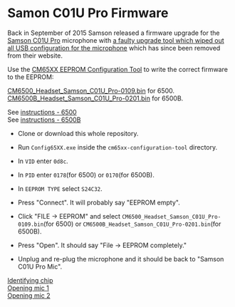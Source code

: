 # Samon C01U Pro Firmware

Back in September of 2015 Samson released a firmware upgrade for the [Samson C01U Pro](http://www.samsontech.com/samson/products/microphones/usb-microphones/c01upro/) microphone with [a faulty upgrade tool which wiped out all USB configuration for the microphone](https://twitter.com/konstruktors/status/643539539991089155) which has since been removed from their website.

Use the [CM65XX EEPROM Configuration Tool](cm65xx-configuration-tool/Config65XX.exe) to write the correct firmware to the EEPROM:

[CM6500_Headset_Samson_C01U_Pro-0109.bin](CM6500_Headset_Samson_C01U_Pro-0109.bin) for 6500.\
[CM6500B_Headset_Samson_C01U_Pro-0201.bin](CM6500B_Headset_Samson_C01U_Pro-0201.bin) for 6500B.

See [instructions - 6500](docs/c01u-pro-downgrade-instructions.jpg)\
See [instructions - 6500B](docs/c01u-pro-6500B-downgrade-instructions.jpg)

- Clone or download this whole repository.

- Run `Config65XX.exe` inside the `cm65xx-configuration-tool` directory.

- In `VID` enter `0d8c`.

- In `PID` enter `0178`(for 6500) or `0170`(for 6500B).

- In `EEPROM TYPE` select `S24C32`.

- Press "Connect". It will probably say "EEPROM empty".

- Click "FILE → EEPROM" and select `CM6500_Headset_Samson_C01U_Pro-0109.bin`(for 6500) or `CM6500B_Headset_Samson_C01U_Pro-0201.bin`(for 6500B).

- Press "Open". It should say "File → EEPROM completely."

- Unplug and re-plug the microphone and it should be back to "Samson C01U Pro Mic".

[Identifying chip](docs/Example-6500B-Chip.jpg)\
[Opening mic 1](docs/Opening-Mic-1.jpg)\
[Opening mic 2](Opening-Mic-2.jpg)